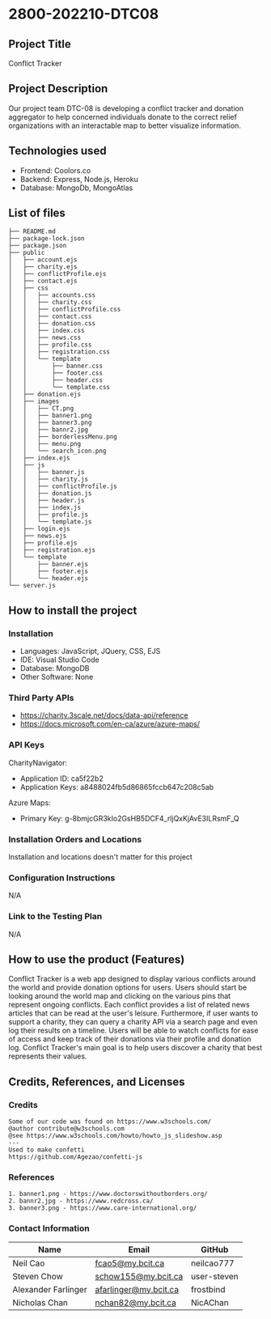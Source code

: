 # 2800-202210-DTC08
## Project Title
Conflict Tracker
## Project Description
Our project team DTC-08 is developing a conflict tracker and donation aggregator to
help concerned individuals donate to the correct relief organizations with an
interactable map to better visualize information.
## Technologies used
- Frontend: Coolors.co
- Backend: Express, Node.js, Heroku
- Database: MongoDb, MongoAtlas
## List of files
    ├── README.md
    ├── package-lock.json
    ├── package.json
    ├── public
    │   ├── account.ejs
    │   ├── charity.ejs
    │   ├── conflictProfile.ejs
    │   ├── contact.ejs
    │   ├── css
    │   │   ├── accounts.css
    │   │   ├── charity.css
    │   │   ├── conflictProfile.css
    │   │   ├── contact.css
    │   │   ├── donation.css
    │   │   ├── index.css
    │   │   ├── news.css
    │   │   ├── profile.css
    │   │   ├── registration.css
    │   │   └── template
    │   │       ├── banner.css
    │   │       ├── footer.css
    │   │       ├── header.css
    │   │       └── template.css
    │   ├── donation.ejs
    │   ├── images
    │   │   ├── CT.png
    │   │   ├── banner1.png
    │   │   ├── banner3.png
    │   │   ├── bannr2.jpg
    │   │   ├── borderlessMenu.png
    │   │   ├── menu.png
    │   │   └── search_icon.png
    │   ├── index.ejs
    │   ├── js
    │   │   ├── banner.js
    │   │   ├── charity.js
    │   │   ├── conflictProfile.js
    │   │   ├── donation.js
    │   │   ├── header.js
    │   │   ├── index.js
    │   │   ├── profile.js
    │   │   └── template.js
    │   ├── login.ejs
    │   ├── news.ejs
    │   ├── profile.ejs
    │   ├── registration.ejs
    │   └── template
    │       ├── banner.ejs
    │       ├── footer.ejs
    │       └── header.ejs
    └── server.js
    
## How to install the project    
### Installation
- Languages: JavaScript, JQuery, CSS, EJS
- IDE: Visual Studio Code
- Database: MongoDB
- Other Software: None
### Third Party APIs
- https://charity.3scale.net/docs/data-api/reference
- https://docs.microsoft.com/en-ca/azure/azure-maps/
### API Keys
CharityNavigator:
- Application ID: ca5f22b2
- Application Keys: a8488024fb5d86865fccb647c208c5ab

Azure Maps:
- Primary Key: g-8bmjcGR3kIo2GsHB5DCF4_rljQxKjAvE3ILRsmF_Q  
### Installation Orders and Locations
Installation and locations doesn't matter for this project
### Configuration Instructions
N/A
### Link to the Testing Plan
N/A

## How to use the product (Features)
Conflict Tracker is a web app designed to display various conflicts around the world and provide donation options for users. Users should start be looking around the world map and clicking on the various pins that represent ongoing conflicts. Each conflict provides a list of related news articles that can be read at the user's leisure. Furthermore, if user wants to support a charity, they can query a charity API via a search page and even log their results on a timeline. Users will be able to watch conflicts for ease of access and keep track of their donations via their profile and donation log. Conflict Tracker's main goal is to help users discover a charity that best represents their values.

## Credits, References, and Licenses
### Credits


    Some of our code was found on https://www.w3schools.com/
    @author contribute@w3schools.com
    @see https://www.w3schools.com/howto/howto_js_slideshow.asp
    ---
    Used to make confetti
    https://github.com/Agezao/confetti-js
    
### References
    1. banner1.png - https://www.doctorswithoutborders.org/
    2. bannr2.jpg - https://www.redcross.ca/
    3. banner3.png - https://www.care-international.org/
    
### Contact Information
| Name | Email | GitHub |
| ----------- | ----------- | ----------- |
| Neil Cao | fcao5@my.bcit.ca | neilcao777 |
| Steven Chow | schow155@my.bcit.ca | user-steven |
| Alexander Farlinger | afarlinger@my.bcit.ca | frostbind |
| Nicholas Chan | nchan82@my.bcit.ca | NicAChan  |
